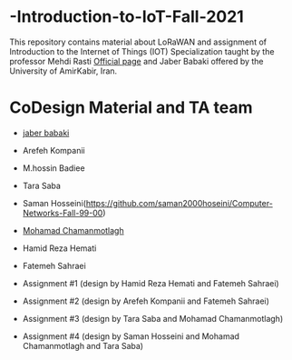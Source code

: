 # -Introduction-to-IoT-Fall-2021
This repository contains material about LoRaWAN and assignment of Introduction to the Internet of Things (IOT) Specialization taught by the professor Mehdi Rasti [Official page](https://aut.ac.ir/cv/2423/Mehdi-Rasti?slc_lang=en&&cv=2423&mod=scv) and Jaber Babaki offered by the University of AmirKabir, Iran.

# CoDesign Material and TA team
* [jaber babaki](https://github.com/JaberBabaki)
* Arefeh Kompanii
* M.hossin Badiee
* Tara Saba
* Saman Hosseini(https://github.com/saman2000hoseini/Computer-Networks-Fall-99-00)
* [Mohamad Chamanmotlagh](https://github.com/MohamadCM)
* Hamid Reza Hemati
* Fatemeh Sahraei


* Assignment #1 (design by Hamid Reza Hemati and Fatemeh Sahraei)
* Assignment #2 (design by Arefeh Kompanii and Fatemeh Sahraei)
* Assignment #3 (design by Tara Saba and Mohamad Chamanmotlagh)
* Assignment #4 (design by Saman Hosseini and Mohamad Chamanmotlagh and Tara Saba)
